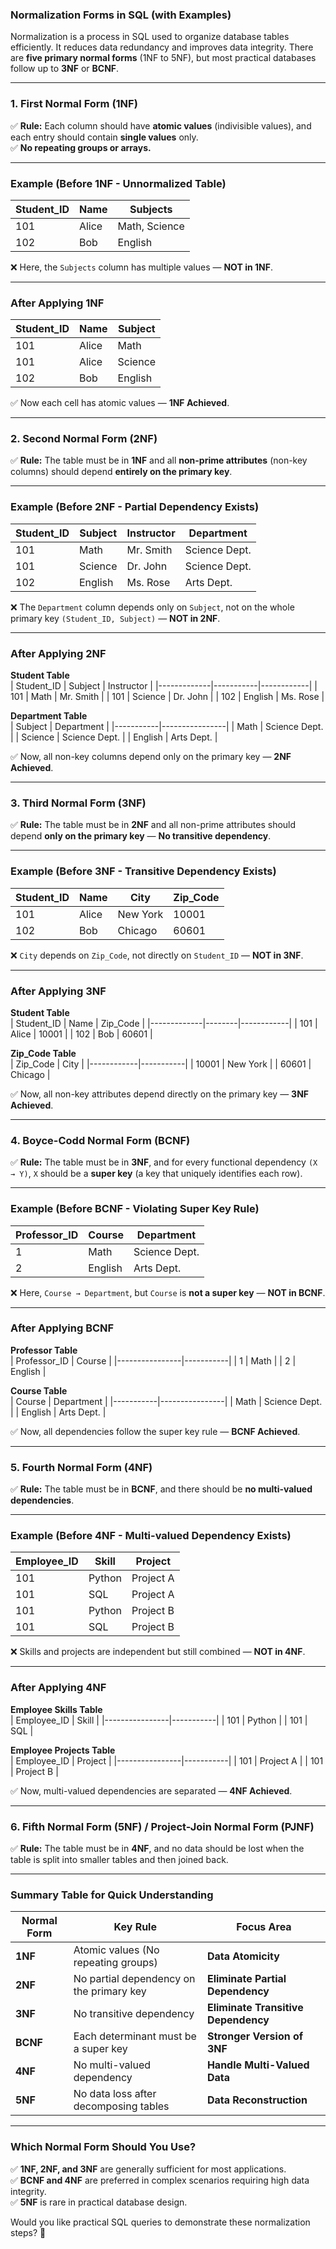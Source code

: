 ### **Normalization Forms in SQL (with Examples)**
Normalization is a process in SQL used to organize database tables efficiently. It reduces data redundancy and improves data integrity. There are **five primary normal forms** (1NF to 5NF), but most practical databases follow up to **3NF** or **BCNF**.

---

### **1. First Normal Form (1NF)**
✅ **Rule:** Each column should have **atomic values** (indivisible values), and each entry should contain **single values** only.  
✅ **No repeating groups or arrays.**

---

### **Example (Before 1NF - Unnormalized Table)**  
| Student_ID | Name  | Subjects      |
|-------------|--------|----------------|
| 101          | Alice  | Math, Science   |
| 102          | Bob    | English          |

❌ Here, the `Subjects` column has multiple values — **NOT in 1NF**.

---

### **After Applying 1NF**  
| Student_ID | Name  | Subject  |
|-------------|--------|------------|
| 101          | Alice  | Math         |
| 101          | Alice  | Science      |
| 102          | Bob    | English      |

✅ Now each cell has atomic values — **1NF Achieved**.

---

### **2. Second Normal Form (2NF)**
✅ **Rule:** The table must be in **1NF** and all **non-prime attributes** (non-key columns) should depend **entirely on the primary key**.

---

### **Example (Before 2NF - Partial Dependency Exists)**  
| Student_ID | Subject  | Instructor | Department |
|-------------|-----------|------------|----------------|
| 101          | Math       | Mr. Smith   | Science Dept.    |
| 101          | Science    | Dr. John     | Science Dept.    |
| 102          | English    | Ms. Rose     | Arts Dept.        |

❌ The `Department` column depends only on `Subject`, not on the whole primary key `(Student_ID, Subject)` — **NOT in 2NF**.

---

### **After Applying 2NF**  
**Student Table**  
| Student_ID | Subject  | Instructor |
|-------------|-----------|------------|
| 101          | Math       | Mr. Smith   |
| 101          | Science    | Dr. John     |
| 102          | English    | Ms. Rose     |

**Department Table**  
| Subject  | Department     |
|-----------|----------------|
| Math       | Science Dept.  |
| Science    | Science Dept.  |
| English    | Arts Dept.     |

✅ Now, all non-key columns depend only on the primary key — **2NF Achieved**.

---

### **3. Third Normal Form (3NF)**
✅ **Rule:** The table must be in **2NF** and all non-prime attributes should depend **only on the primary key** — **No transitive dependency**.

---

### **Example (Before 3NF - Transitive Dependency Exists)**  
| Student_ID | Name  | City     | Zip_Code |
|-------------|--------|-----------|------------|
| 101          | Alice  | New York  | 10001       |
| 102          | Bob    | Chicago   | 60601       |

❌ `City` depends on `Zip_Code`, not directly on `Student_ID` — **NOT in 3NF**.

---

### **After Applying 3NF**  
**Student Table**  
| Student_ID | Name  | Zip_Code |
|-------------|--------|------------|
| 101          | Alice  | 10001       |
| 102          | Bob    | 60601       |

**Zip_Code Table**  
| Zip_Code | City     |
|------------|-----------|
| 10001      | New York  |
| 60601      | Chicago   |

✅ Now, all non-key attributes depend directly on the primary key — **3NF Achieved**.

---

### **4. Boyce-Codd Normal Form (BCNF)**
✅ **Rule:** The table must be in **3NF**, and for every functional dependency `(X → Y)`, `X` should be a **super key** (a key that uniquely identifies each row).

---

### **Example (Before BCNF - Violating Super Key Rule)**  
| Professor_ID | Course   | Department |
|----------------|-----------|----------------|
| 1              | Math       | Science Dept.  |
| 2              | English    | Arts Dept.      |

❌ Here, `Course → Department`, but `Course` is **not a super key** — **NOT in BCNF**.

---

### **After Applying BCNF**  
**Professor Table**  
| Professor_ID | Course  |
|----------------|-----------|
| 1              | Math       |
| 2              | English    |

**Course Table**  
| Course  | Department     |
|-----------|----------------|
| Math      | Science Dept.  |
| English   | Arts Dept.      |

✅ Now, all dependencies follow the super key rule — **BCNF Achieved**.

---

### **5. Fourth Normal Form (4NF)**
✅ **Rule:** The table must be in **BCNF**, and there should be **no multi-valued dependencies**.

---

### **Example (Before 4NF - Multi-valued Dependency Exists)**  
| Employee_ID | Skill    | Project   |
|----------------|-----------|-----------|
| 101             | Python     | Project A |
| 101             | SQL        | Project A |
| 101             | Python     | Project B |
| 101             | SQL        | Project B |

❌ Skills and projects are independent but still combined — **NOT in 4NF**.

---

### **After Applying 4NF**  
**Employee Skills Table**  
| Employee_ID | Skill    |
|----------------|-----------|
| 101             | Python     |
| 101             | SQL        |

**Employee Projects Table**  
| Employee_ID | Project   |
|----------------|-----------|
| 101             | Project A |
| 101             | Project B |

✅ Now, multi-valued dependencies are separated — **4NF Achieved**.

---

### **6. Fifth Normal Form (5NF) / Project-Join Normal Form (PJNF)**
✅ **Rule:** The table must be in **4NF**, and no data should be lost when the table is split into smaller tables and then joined back.

---

### **Summary Table for Quick Understanding**
| Normal Form | Key Rule                                       | Focus Area             |
|---------------|--------------------------------------------------|-----------------------------|
| **1NF**           | Atomic values (No repeating groups)            | **Data Atomicity**            |
| **2NF**           | No partial dependency on the primary key         | **Eliminate Partial Dependency** |
| **3NF**           | No transitive dependency                          | **Eliminate Transitive Dependency** |
| **BCNF**         | Each determinant must be a super key                | **Stronger Version of 3NF**         |
| **4NF**           | No multi-valued dependency                         | **Handle Multi-Valued Data**        |
| **5NF**           | No data loss after decomposing tables               | **Data Reconstruction**             |

---

### **Which Normal Form Should You Use?**
✅ **1NF, 2NF, and 3NF** are generally sufficient for most applications.  
✅ **BCNF and 4NF** are preferred in complex scenarios requiring high data integrity.  
✅ **5NF** is rare in practical database design.

Would you like practical SQL queries to demonstrate these normalization steps? 🚀
